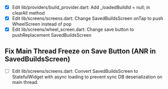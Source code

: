 - [x] Edit lib/providers/build_provider.dart: Add _loadedBuildId = null; in clearAll method
- [x] Edit lib/screens/screens.dart: Change SavedBuildsScreen onTap to push WheelScreen instead of pop
- [x] Edit lib/screens/wheel_screen.dart: Change save button to pushReplacement SavedBuildsScreen

## Fix Main Thread Freeze on Save Button (ANR in SavedBuildsScreen)
- [ ] Edit lib/screens/screens.dart: Convert SavedBuildsScreen to StatefulWidget with async loading to prevent sync DB deserialization on main thread.
